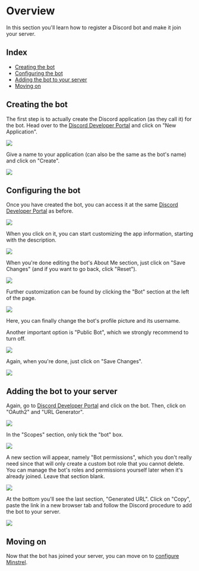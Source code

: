 # Overview
In this section you'll learn how to register a Discord bot and make it join your server.
## Index
- [Creating the bot](#creating-the-bot)
- [Configuring the bot](#configuring-the-bot)
- [Adding the bot to your server](#adding-the-bot-to-your-server)
- [Moving on](#moving-on)
## Creating the bot
The first step is to actually create the Discord application (as they call it) for the bot. Head over to the [Discord Developer Portal](https://discord.com/developers/applications) and click on "New Application".

![](https://github.com/sniirful/minstrel/blob/main/guides/res/create-discord-bot-1.png?raw=true)

Give a name to your application (can also be the same as the bot's name) and click on "Create".

![](https://github.com/sniirful/minstrel/blob/main/guides/res/create-discord-bot-2.png?raw=true)

## Configuring the bot
Once you have created the bot, you can access it at the same [Discord Developer Portal](https://discord.com/developers/applications) as before.

![](https://github.com/sniirful/minstrel/blob/main/guides/res/create-discord-bot-3.png?raw=true)

When you click on it, you can start customizing the app information, starting with the description.

![](https://github.com/sniirful/minstrel/blob/main/guides/res/create-discord-bot-4.png?raw=true)

When you're done editing the bot's About Me section, just click on "Save Changes" (and if you want to go back, click "Reset").

![](https://github.com/sniirful/minstrel/blob/main/guides/res/create-discord-bot-5.png?raw=true)

Further customization can be found by clicking the "Bot" section at the left of the page.

![](https://github.com/sniirful/minstrel/blob/main/guides/res/create-discord-bot-6.png?raw=true)

Here, you can finally change the bot's profile picture and its username.

Another important option is "Public Bot", which we strongly recommend to turn off.

![](https://github.com/sniirful/minstrel/blob/main/guides/res/create-discord-bot-7.png?raw=true)

Again, when you're done, just click on "Save Changes".

![](https://github.com/sniirful/minstrel/blob/main/guides/res/create-discord-bot-8.png?raw=true)

## Adding the bot to your server
Again, go to [Discord Developer Portal](https://discord.com/developers/applications) and click on the bot. Then, click on "OAuth2" and "URL Generator".

![](https://github.com/sniirful/minstrel/blob/main/guides/res/create-discord-bot-9.png?raw=true)

In the "Scopes" section, only tick the "bot" box.

![](https://github.com/sniirful/minstrel/blob/main/guides/res/create-discord-bot-10.png?raw=true)

A new section will appear, namely "Bot permissions", which you don't really need since that will only create a custom bot role that you cannot delete. You can manage the bot's roles and permissions yourself later when it's already joined. Leave that section blank.

![](https://github.com/sniirful/minstrel/blob/main/guides/res/create-discord-bot-11.png?raw=true)

At the bottom you'll see the last section, "Generated URL". Click on "Copy", paste the link in a new browser tab and follow the Discord procedure to add the bot to your server.

![](https://github.com/sniirful/minstrel/blob/main/guides/res/create-discord-bot-12.png?raw=true)

## Moving on
Now that the bot has joined your server, you can move on to [configure Minstrel](https://github.com/sniirful/minstrel/blob/main/guides/create-configuration-file.md).